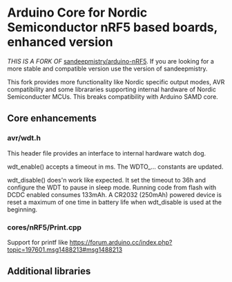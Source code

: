 # Arduino Core for Nordic Semiconductor nRF5 based boards, enhanced version

*THIS IS A FORK OF* [sandeepmistry/arduino-nRF5](https://github.com/sandeepmistry/arduino-nRF5). If
you are looking for a more stable and compatible version use the version of sandeepmistry.

This fork provides more functionality like Nordic specific output modes, AVR compatibility and some
librararies supporting internal hardware of Nordic Semiconducter MCUs. This breaks compatibility
with Arduino SAMD core.

## Core enhancements

### avr/wdt.h

This header file provides an interface to internal hardware watch dog.

wdt_enable() accepts a timeout in ms. The WDTO_... constants are updated.

wdt_disable() does'n work like expected. It set the timeout to 36h and configure the WDT to
pause in sleep mode. Running code from flash with DCDC enabled consumes 133mAh. A CR2032
(250mAh) powered device is reset a maximum of one time in battery life when wdt_disable is
used at the beginning.

### cores/nRF5/Print.cpp

Support for printf like https://forum.arduino.cc/index.php?topic=197601.msg1488213#msg1488213

## Additional libraries

